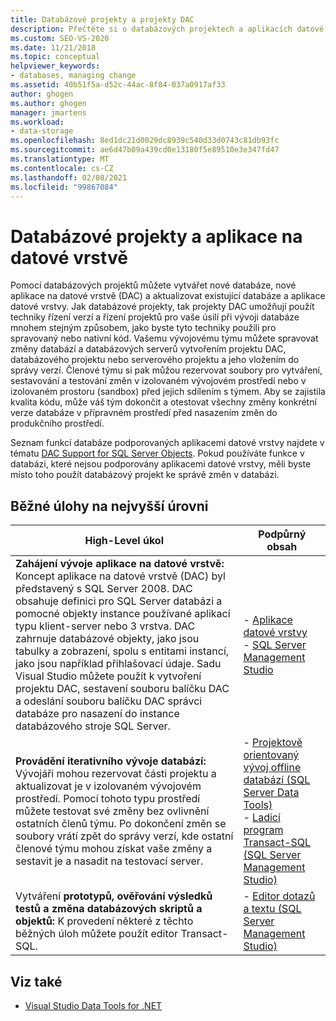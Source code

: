 ```yaml
---
title: Databázové projekty a projekty DAC
description: Přečtěte si o databázových projektech a aplikacích datové vrstvy (DAC). Pomocí DATABÁZOVÝch projektů můžete vytvářet nové databáze, vytvářet nové DAC a aktualizovat existující databáze a DAC.
ms.custom: SEO-VS-2020
ms.date: 11/21/2018
ms.topic: conceptual
helpviewer_keywords:
- databases, managing change
ms.assetid: 40b51f5a-d52c-44ac-8f84-037a0917af33
author: ghogen
ms.author: ghogen
manager: jmartens
ms.workload:
- data-storage
ms.openlocfilehash: 8ed1dc21d0029dc8939c540d33d0743c81db93fc
ms.sourcegitcommit: ae6d47b09a439cd0e13180f5e89510e3e347fd47
ms.translationtype: MT
ms.contentlocale: cs-CZ
ms.lasthandoff: 02/08/2021
ms.locfileid: "99867084"
---
```

# <a name="database-projects-and-data-tier-applications"></a>Databázové projekty a aplikace na datové vrstvě

Pomocí databázových projektů můžete vytvářet nové databáze, nové aplikace na datové vrstvě (DAC) a aktualizovat existující databáze a aplikace datové vrstvy. Jak databázové projekty, tak projekty DAC umožňují použít techniky řízení verzí a řízení projektů pro vaše úsilí při vývoji databáze mnohem stejným způsobem, jako byste tyto techniky použili pro spravovaný nebo nativní kód. Vašemu vývojovému týmu můžete spravovat změny databází a databázových serverů vytvořením projektu DAC, databázového projektu nebo serverového projektu a jeho vložením do správy verzí. Členové týmu si pak můžou rezervovat soubory pro vytváření, sestavování a testování změn v izolovaném vývojovém prostředí nebo v izolovaném prostoru (sandbox) před jejich sdílením s týmem. Aby se zajistila kvalita kódu, může váš tým dokončit a otestovat všechny změny konkrétní verze databáze v přípravném prostředí před nasazením změn do produkčního prostředí.

Seznam funkcí databáze podporovaných aplikacemi datové vrstvy najdete v tématu [DAC Support for SQL Server Objects](/sql/relational-databases/data-tier-applications/dac-support-for-sql-server-objects-and-versions). Pokud používáte funkce v databázi, které nejsou podporovány aplikacemi datové vrstvy, měli byste místo toho použít databázový projekt ke správě změn v databázi.

## <a name="common-high-level-tasks"></a>Běžné úlohy na nejvyšší úrovni

| High-Level úkol | Podpůrný obsah |
| - | - |
| **Zahájení vývoje aplikace na datové vrstvě:** Koncept aplikace na datové vrstvě (DAC) byl představený s SQL Server 2008. DAC obsahuje definici pro SQL Server databázi a pomocné objekty instance používané aplikací typu klient-server nebo 3 vrstva. DAC zahrnuje databázové objekty, jako jsou tabulky a zobrazení, spolu s entitami instancí, jako jsou například přihlašovací údaje. Sadu Visual Studio můžete použít k vytvoření projektu DAC, sestavení souboru balíčku DAC a odeslání souboru balíčku DAC správci databáze pro nasazení do instance databázového stroje SQL Server. | - [Aplikace datové vrstvy](/sql/relational-databases/data-tier-applications/data-tier-applications)<br />- [SQL Server Management Studio](/sql/ssms/sql-server-management-studio-ssms) |
| **Provádění iterativního vývoje databází:** Vývojáři mohou rezervovat části projektu a aktualizovat je v izolovaném vývojovém prostředí. Pomocí tohoto typu prostředí můžete testovat své změny bez ovlivnění ostatních členů týmu. Po dokončení změn se soubory vrátí zpět do správy verzí, kde ostatní členové týmu mohou získat vaše změny a sestavit je a nasadit na testovací server. | - [Projektově orientovaný vývoj offline databází (SQL Server Data Tools)](/sql/ssdt/project-oriented-offline-database-development)<br />- [Ladicí program Transact-SQL (SQL Server Management Studio)](/sql/ssms/scripting/transact-sql-debugger) |
| Vytváření **prototypů, ověřování výsledků testů a změna databázových skriptů a objektů:** K provedení některé z těchto běžných úloh můžete použít editor Transact-SQL. | - [Editor dotazů a textu (SQL Server Management Studio)](/sql/ssms/scripting/query-and-text-editors-sql-server-management-studio) |

## <a name="see-also"></a>Viz také

- [Visual Studio Data Tools for .NET](../data-tools/visual-studio-data-tools-for-dotnet.md)
